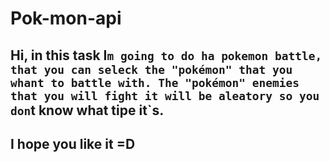 # Pok-mon-api
## Hi, in this task I`m going to do ha pokemon battle, that you can seleck the "pokémon" that you whant to battle with. The "pokémon" enemies that you will fight it will be aleatory so you don`t know what tipe it`s.
## I hope you like it =D